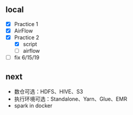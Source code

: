 ## local

- [x] Practice 1
- [x] AirFlow
- [x] Practice 2
  - [x] script
  - [ ] airflow
- [ ] fix 6/15/19

## next

- 数仓可选：HDFS、HIVE、S3
- 执行环境可选：Standalone、Yarn、Glue、EMR
- spark in docker